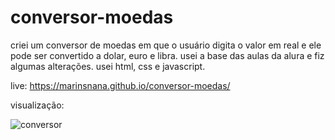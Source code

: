 # conversor-moedas

criei um conversor de moedas em que o usuário digita o valor em real e ele pode ser convertido a dolar, euro e libra. usei a base das aulas da alura e fiz algumas alterações. usei html, css e javascript.

live: https://marinsnana.github.io/conversor-moedas/


visualização:

![conversor](https://user-images.githubusercontent.com/102560281/204645667-57222bf7-366e-43ac-b25d-aacd993cbf92.JPG)

